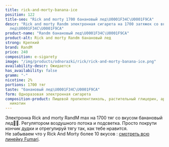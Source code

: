 ```yaml
---
title: rick-and-morty-banana-ice
position: 122
title-seo: "Rick and morty 1700 банановый лед\U0001F34C\U0001F9CA"
descr: "Rick and morty Randm электронная сигарета на 1700 затяжек со вкусом банановый
  лед\U0001F34C\U0001F9CA"
product-name: "Randm банановый лед\U0001F34C\U0001F9CA"
product-alt: Rick and morty Randm банановый лед
strong: Крепкий
brand: RandM
price: 240
composition: e-sigarety
image: "/img/products/odnorazki/rick/rick-and-morty-banana-ice.png"
availability-descr: Ожидается
has_availability: false
gramm: "-"
nicotine: 2%
portions: 1700 тяг
taste: "банановый лед\U0001F34C\U0001F9CA"
form: Одноразовая электронная сигарета
composition-product: Пищевой пропиленгликоль, растительный глицерин, ароматизатор,
  никотин
---
```


Электронка Rick and morty ️RandM max на 1700 тяг со вкусом банановый лед🍌🧊. Регулятором воздушного потока и подсветка. Просто покрути кончик дудки и отрегулируй тягу так, как тебе нравится.<br>
Не забываем что у Rick And Morty более 10 вкусов : [смотреть всю линейку Fumari](/pods-rick-and-morty).